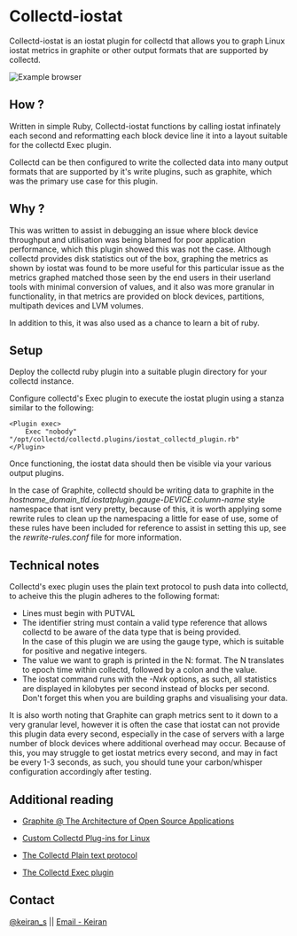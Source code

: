 Collectd-iostat
====
Collectd-iostat is an iostat plugin for collectd that allows you to graph Linux iostat metrics in graphite or other output formats that are supported by collectd.

![Example browser](https://raw.github.com/keirans/collectd-iostat/master/samples/images/graphite_screenshot.jpg)

How ?
-------
Written in simple Ruby, Collectd-iostat functions by calling iostat infinately each second and reformatting each block device line it into a layout suitable for the collectd Exec plugin.

Collectd can be then configured to write the collected data into many output formats that are supported by it's write plugins, such as graphite, which was the primary use case for this plugin.

Why ?
-------
This was written to assist in debugging an issue where block device throughput and utilisation was being blamed for poor application performance, which this plugin showed this was not the case. 
Although collectd provides disk statistics out of the box, graphing the metrics as shown by iostat was found to be more useful for this particular issue as the metrics graphed matched those seen by the end users in their userland tools with minimal conversion of values, and it also was more granular in functionality, in that metrics are provided on block devices, partitions, multipath devices and LVM volumes.

In addition to this, it was also used as a chance to learn a bit of ruby.

Setup
-------
Deploy the collectd ruby plugin into a suitable plugin directory for your collectd instance. 

Configure collectd's Exec plugin to execute the iostat plugin using a stanza similar to the following: 


    <Plugin exec>
        Exec "nobody" "/opt/collectd/collectd.plugins/iostat_collectd_plugin.rb"
    </Plugin>
               

Once functioning, the iostat data should then be visible via your various output plugins. 

In the case of Graphite, collectd should be writing data to graphite in the *hostname_domain_tld.iostatplugin.gauge-DEVICE.column-name* style namespace that isnt very pretty, because of this, it is worth applying some rewrite rules to clean up the namespacing a little for ease of use, some of these rules have been included for reference to assist in setting this up, see the _rewrite-rules.conf_ file for more information.

Technical notes
-------
Collectd's exec plugin uses the plain text protocol to push data into collectd, to acheive this the plugin adheres to the following format: 

*  Lines must begin with PUTVAL 
*  The identifier string must contain a valid type reference that allows collectd to be aware of the data type that is being provided.  
   In the case of this plugin we are using the gauge type, which is suitable for positive and negative integers. 
*  The value we want to graph is printed in the N:<value> format. The N translates to epoch time within collectd, followed by a colon and the value. 
*  The iostat command runs with the _-Nxk_ options, as such,  all statistics are displayed in kilobytes per second instead of blocks per second.
   Don't forget this when you are building graphs and visualising your data.


It is also worth noting that Graphite can graph metrics sent to it down to a very granular level, however it is often the case that iostat can not provide this plugin data every second, especially in the case of servers with a large number of block devices where additional overhead may occur. 
Because of this, you may struggle to get iostat metrics every second, and may in fact be every 1-3 seconds, as such, you should tune your carbon/whisper configuration accordingly after testing.




Additional reading
-------
* [Graphite @ The Architecture of Open Source Applications](http://www.aosabook.org/en/graphite.html)

* [Custom Collectd Plug-ins for Linux](http://support.rightscale.com/12-Guides/RightScale_101/08-Management_Tools/Monitoring_System/Writing_custom_collectd_plugins/Custom_Collectd_Plug-ins_for_Linux) 

* [The Collectd Plain text protocol](https://collectd.org/wiki/index.php/Plain_text_protocol)

* [The Collectd Exec plugin](https://collectd.org/wiki/index.php/Plugin:Exec)


Contact
-------
[@keiran_s](http://twitter.com/keiran_s) || [Email - Keiran](mailto:keiran@gmail.com)